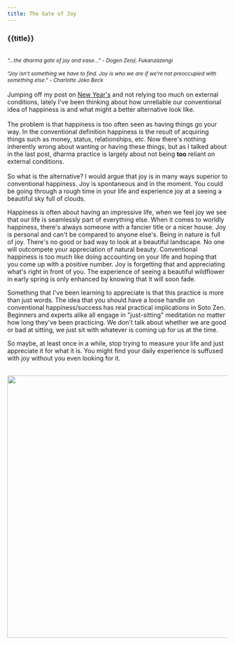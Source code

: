 ```yaml
---
title: The Gate of Joy
---
```

<h3>{{title}}</h3>
<br/>
<span style="font-style:italic;font-size:0.85em;">"...the dharma gate of joy and ease..." - Dogen Zenji, Fukanzazengi
<br/>
<br/>
"Joy isn't something we have to find. Joy is who we are	if we’re not preoccupied with something else." - Charlotte Joko Beck
</span>
<br/>
<br/>
Jumping off my post on <a href="/posts/new-year-2024/">New Year's</a> and not relying too much on external conditions, lately I've been thinking about how unreliable our conventional idea of happiness is and what might a better alternative look like.
<br/><br/>
The problem is that happiness is too often seen as having things go your way. In the conventional definition happiness is the result of acquiring things such as money, status, relationships, etc. Now there's nothing inherently wrong about wanting or having these things, but as I talked about in the last post, dharma practice is largely about not being <span style="font-weight:bold;">too</span> reliant on external conditions.
<br/><br/>
So what is the alternative? I would argue that joy is in many ways superior to conventional happiness. Joy is spontaneous and in the moment. You could be going through a rough time in your life and experience joy at a seeing a beautiful sky full of clouds.

Happiness is often about having an impressive life, when we feel joy we see that our life is seamlessly part of everything else. When it comes to worldly happiness, there's always someone with a fancier title or a nicer house. Joy is personal and can't be compared to anyone else's. Being in nature is full of joy. There's no good or bad way to look at a beautiful landscape. No one will outcompete your appreciation of natural beauty. Conventional happiness is too much like doing accounting on your life and hoping that you come up with a positive number. Joy is forgetting that and appreciating what's right in front of you. The experience of seeing a beautiful wildflower in early spring is only enhanced by knowing that it will soon fade. 

Something that I've been learning to appreciate is that this practice is more than just words. The idea that you should have a loose handle on conventional happiness/success has real practical implications in Soto Zen. Beginners and experts alike all engage in "just-sitting" meditation no matter how long they've been practicing. We don't talk about whether we are good or bad at sitting, we just sit with whatever is coming up for us at the time.

So maybe, at least once in a while, stop trying to measure your life and just appreciate it for what it is. You might find your daily experience is suffused with joy without you even looking for it.
<br/><br/>
<div class="center center-block">
    <img src="/assets/img/gate-square.jpg" class="img-fluid mx-auto" height="600px;"  width="600px;" style="display:block;"/>
</div>